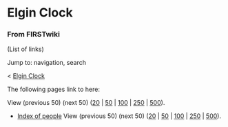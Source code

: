 # Elgin Clock

### From FIRSTwiki

(List of links)

Jump to: navigation, search

&lt; [Elgin Clock](/index.php?title=Elgin_Clock&redirect=no "Elgin Clock" )  

The following pages link to here:

View (previous 50) (next 50)
([20](/index.php?title=Special:Whatlinkshere/Elgin_Clock&limit=20&from=0
"Special:Whatlinkshere/Elgin Clock" ) |
[50](/index.php?title=Special:Whatlinkshere/Elgin_Clock&limit=50&from=0
"Special:Whatlinkshere/Elgin Clock" ) |
[100](/index.php?title=Special:Whatlinkshere/Elgin_Clock&limit=100&from=0
"Special:Whatlinkshere/Elgin Clock" ) |
[250](/index.php?title=Special:Whatlinkshere/Elgin_Clock&limit=250&from=0
"Special:Whatlinkshere/Elgin Clock" ) |
[500](/index.php?title=Special:Whatlinkshere/Elgin_Clock&limit=500&from=0
"Special:Whatlinkshere/Elgin Clock" )).

  * [Index of people](/index.php/Index_of_people "Index of people" )
View (previous 50) (next 50)
([20](/index.php?title=Special:Whatlinkshere/Elgin_Clock&limit=20&from=0
"Special:Whatlinkshere/Elgin Clock" ) |
[50](/index.php?title=Special:Whatlinkshere/Elgin_Clock&limit=50&from=0
"Special:Whatlinkshere/Elgin Clock" ) |
[100](/index.php?title=Special:Whatlinkshere/Elgin_Clock&limit=100&from=0
"Special:Whatlinkshere/Elgin Clock" ) |
[250](/index.php?title=Special:Whatlinkshere/Elgin_Clock&limit=250&from=0
"Special:Whatlinkshere/Elgin Clock" ) |
[500](/index.php?title=Special:Whatlinkshere/Elgin_Clock&limit=500&from=0
"Special:Whatlinkshere/Elgin Clock" )).

